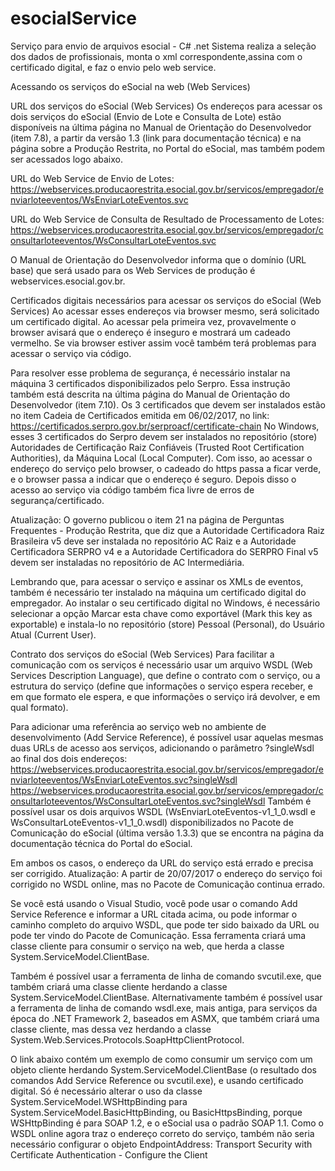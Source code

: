 # esocialService
Serviço para envio de arquivos esocial - C# .net
Sistema realiza a seleção dos dados de profissionais, monta o xml correspondente,assina com o certificado digital, e faz o envio pelo web service.

Acessando os serviços do eSocial na web (Web Services)

URL dos serviços do eSocial (Web Services)
Os endereços para acessar os dois serviços do eSocial (Envio de Lote e Consulta de Lote) estão disponíveis na última página no Manual de Orientação do Desenvolvedor (item 7.8), a partir da versão 1.3 (link para documentação técnica) e na página sobre a Produção Restrita, no Portal do eSocial, mas também podem ser acessados logo abaixo.

URL do Web Service de Envio de Lotes:
https://webservices.producaorestrita.esocial.gov.br/servicos/empregador/enviarloteeventos/WsEnviarLoteEventos.svc

URL do Web Service de Consulta de Resultado de Processamento de Lotes:
https://webservices.producaorestrita.esocial.gov.br/servicos/empregador/consultarloteeventos/WsConsultarLoteEventos.svc

O Manual de Orientação do Desenvolvedor informa que o domínio (URL base) que será usado para os Web Services de produção é webservices.esocial.gov.br.



Certificados digitais necessários para acessar os serviços do eSocial (Web Services)
Ao acessar esses endereços via browser mesmo, será solicitado um certificado digital. Ao acessar pela primeira vez, provavelmente o browser avisará que o endereço é inseguro e mostrará um cadeado vermelho. Se via browser estiver assim você também terá problemas para acessar o serviço via código.

Para resolver esse problema de segurança, é necessário instalar na máquina 3 certificados disponibilizados pelo Serpro. Essa instrução também está descrita na última página do Manual de Orientação do Desenvolvedor (item 7.10). Os 3 certificados que devem ser instalados estão no item Cadeia de Certificados emitida em 06/02/2017, no link:
https://certificados.serpro.gov.br/serproacf/certificate-chain
No Windows, esses 3 certificados do Serpro devem ser instalados no repositório (store) Autoridades de Certificação Raiz Confiáveis (Trusted Root Certification Authorities), da Máquina Local (Local Computer). Com isso, ao acessar o endereço do serviço pelo browser, o cadeado do https passa a ficar verde, e o browser passa a indicar que o endereço é seguro. Depois disso o acesso ao serviço via código também fica livre de erros de segurança/certificado.

Atualização: O governo publicou o item 21 na página de Perguntas Frequentes - Produção Restrita, que diz que a Autoridade Certificadora Raiz Brasileira v5 deve ser instalada no repositório AC Raiz e a Autoridade Certificadora SERPRO v4 e a Autoridade Certificadora do SERPRO Final v5 devem ser instaladas no repositório de AC Intermediária.

Lembrando que, para acessar o serviço e assinar os XMLs de eventos, também é necessário ter instalado na máquina um certificado digital do empregador. Ao instalar o seu certificado digital no Windows, é necessário selecionar a opção Marcar esta chave como exportável (Mark this key as exportable) e instala-lo no repositório (store) Pessoal (Personal), do Usuário Atual (Current User).



Contrato dos serviços do eSocial (Web Services)
Para facilitar a comunicação com os serviços é necessário usar um arquivo WSDL (Web Services Description Language), que define o contrato com o serviço, ou a estrutura do serviço (define que informações o serviço espera receber, e em que formato ele espera, e que informações o serviço irá devolver, e em qual formato).

Para adicionar uma referência ao serviço web no ambiente de desenvolvimento (Add Service Reference), é possível usar aquelas mesmas duas URLs de acesso aos serviços, adicionando o parâmetro ?singleWsdl ao final dos dois endereços:
https://webservices.producaorestrita.esocial.gov.br/servicos/empregador/enviarloteeventos/WsEnviarLoteEventos.svc?singleWsdl https://webservices.producaorestrita.esocial.gov.br/servicos/empregador/consultarloteeventos/WsConsultarLoteEventos.svc?singleWsdl
Também é possível usar os dois arquivos WSDL (WsEnviarLoteEventos-v1_1_0.wsdl e WsConsultarLoteEventos-v1_1_0.wsdl) disponibilizados no Pacote de Comunicação do eSocial (última versão 1.3.3) que se encontra na página da documentação técnica do Portal do eSocial.

Em ambos os casos, o endereço da URL do serviço está errado e precisa ser corrigido. Atualização: A partir de 20/07/2017 o endereço do serviço foi corrigido no WSDL online, mas no Pacote de Comunicação continua errado.

Se você está usando o Visual Studio, você pode usar o comando Add Service Reference e informar a URL citada acima, ou pode informar o caminho completo do arquivo WSDL, que pode ter sido baixado da URL ou pode ter vindo do Pacote de Comunicação. Essa ferramenta criará uma classe cliente para consumir o serviço na web, que herda a classe System.ServiceModel.ClientBase.

Também é possível usar a ferramenta de linha de comando svcutil.exe, que também criará uma classe cliente herdando a classe System.ServiceModel.ClientBase. Alternativamente também é possível usar a ferramenta de linha de comando wsdl.exe, mais antiga, para serviços da época do .NET Framework 2, baseados em ASMX, que também criará uma classe cliente, mas dessa vez herdando a classe System.Web.Services.Protocols.SoapHttpClientProtocol.

O link abaixo contém um exemplo de como consumir um serviço com um objeto cliente herdando System.ServiceModel.ClientBase (o resultado dos comandos Add Service Reference ou svcutil.exe), e usando certificado digital. Só é necessário alterar o uso da classe System.ServiceModel.WSHttpBinding para System.ServiceModel.BasicHttpBinding, ou BasicHttpsBinding, porque WSHttpBinding é para SOAP 1.2, e o eSocial usa o padrão SOAP 1.1. Como o WSDL online agora traz o endereço correto do serviço, também não seria necessário configurar o objeto EndpointAddress:
Transport Security with Certificate Authentication - Configure the Client
